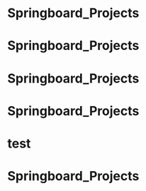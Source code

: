 # Springboard_Projects
# Springboard_Projects
# Springboard_Projects
# Springboard_Projects
# test
# Springboard_Projects
